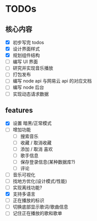 
# TODOs

## 核心内容

- [x] 初步写完 todos
- [x] 设计界面样式
- [x] 规划组件结构
- [ ] 编写 UI 界面
- [ ] 研究并实现音乐播放
- [ ] 打包发布
- [ ] 编写 node api 与网易云 api 的对应文档
- [ ] 编写 node 后台
- [ ] 实现动态请求数据

## features

- [x] 设置 暗黑/正常模式
- [ ] 增加功能
  - [ ] 搜索音乐
  - [ ] 收藏 / 取消收藏
  - [ ] 添加 / 取消 喜欢
  - [ ] 歌手信息
  - [ ] 保存登录信息(某种数据库?)
  - [ ] 评论
- [ ] 音乐可视化
- [ ] 找地方优化(设计模式/性能)
- [ ] 实现离线功能?
- [x] 支持多语言
- [ ] 正在播放的标识
- [ ] 切换底部显示歌词/歌曲信息
- [ ] 记住正在播放的歌和歌单